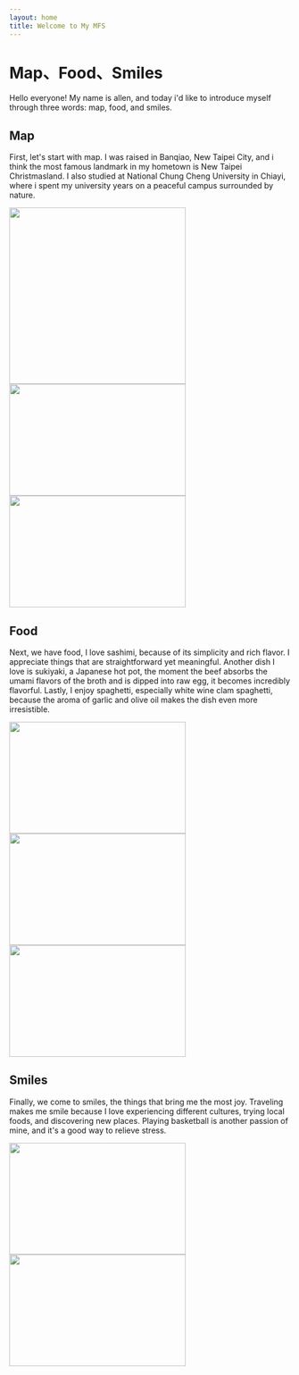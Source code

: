 ```yaml
---
layout: home
title: Welcome to My MFS
---
```


# Map、Food、Smiles
Hello everyone! My name is allen, and today i'd like to introduce myself through three words: map, food, and smiles.
## Map
First, let's start with map. I was raised in Banqiao, New Taipei City, and i think the most famous landmark in my hometown is New Taipei Christmasland. I also studied at National Chung Cheng University in Chiayi, where i spent my university years on a peaceful campus surrounded by nature.

<img src="https://github.com/user-attachments/assets/34cabd75-1830-403f-a48c-14178f46e2a7" width="316" >
<img src="https://github.com/user-attachments/assets/20e3c557-561f-4b0f-b053-b783d384c09a" width="316" height="200">
<img src="https://github.com/user-attachments/assets/a0914bd6-9cdc-4a82-ba17-bf1e9e7d1846" width="316"height="200">

## Food
Next, we have food, I love sashimi, because of its simplicity and rich flavor. I appreciate things that are straightforward yet meaningful. Another dish I love is sukiyaki, a Japanese hot pot, the moment the beef absorbs the umami flavors of the broth and is dipped into raw egg, it becomes incredibly flavorful. Lastly, I enjoy spaghetti, especially white wine clam spaghetti, because the aroma of garlic and olive oil makes the dish even more irresistible.

<img src="https://github.com/user-attachments/assets/07e8f906-695e-4ddd-a6a0-a118c80d62f2" width="316" height="200">
<img src="https://github.com/user-attachments/assets/e790fd28-6f17-4ff6-bc9c-1ec993fd73f9" width="316" height="200">
<img src="https://github.com/user-attachments/assets/21b46a1b-4126-4aae-be32-8138f448a095" width="316" height="200">

## Smiles
Finally, we come to smiles, the things that bring me the most joy. Traveling makes me smile because I love experiencing different cultures, trying local foods, and discovering new places. Playing basketball is another passion of mine, and it's a good way to relieve stress.

<img src="https://github.com/user-attachments/assets/217acd48-4c4a-4ce9-812c-64e680fbc95f" width="316" height="200">
<img src="https://github.com/user-attachments/assets/b1533684-d52c-425e-a0ac-dc181edea730" width="316" height="200">



